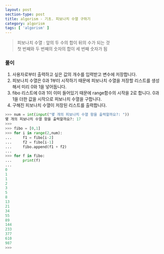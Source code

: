 ```yaml
---
layout: post
section-type: post
title: algorism - 기초. 피보나치 수열 구하기
category: algorism
tags: [ 'algorism' ]
---
```


> 피보나치 수열 : 앞의 두 수의 합이 뒤의 수가 되는 것  
첫 번째와 두 번째의 숫자의 합이 세 번째 숫자가 됨

### 풀이
1. 사용자로부터 출력하고 싶은 값의 개수를 입력받고 변수에 저장합니다.
2. 피보나치 수열은 0과 1부터 시작하기 때문에 피보나치 수열을 저장할 리스트를 생성해서 미리 0와 1을 넣어둡니다.
3. fibo 리스트에 0과 1이 이미 들어있기 때문에 range함수의 시작을 2로 합니다. 0과 1을 더한 값을 시작으로 피보나치 수열을 구합니다.
4. 구해진 피보나치 수열이 저장된 리스트를 출력합니다.

```python
>>> num = int(input("몇 개의 피보나치 수열 항을 출력할까요?: "))
몇 개의 피보나치 수열 항을 출력할까요?: 17
>>>
>>> fibo = [0,1]
>>> for i in range(2,num):
...     f1 = fibo[i-2]
...     f2 = fibo[i-1]
...     fibo.append(f1 + f2)
...
>>> for f in fibo:
...     print(f)
...
0
1
1
2
3
5
8
13
21
34
55
89
144
233
377
610
987
>>>
````
